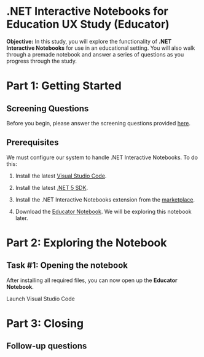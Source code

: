 # .NET Interactive Notebooks for Education UX Study (Educator)
**Objective:** In this study, you will explore the functionality of **.NET Interactive Notebooks** for use in an educational setting. You will also walk through a premade notebook and answer a series of questions as you progress through the study.

# Part 1: Getting Started
## Screening Questions
Before you begin, please answer the screening questions provided [here]().

## Prerequisites
We must configure our system to handle .NET Interactive Notebooks. To do this:
1. Install the latest [Visual Studio Code](https://code.visualstudio.com/?WT.mc_id=-blog-scottha).

2. Install the latest [.NET 5 SDK](https://dotnet.microsoft.com/download/dotnet/5.0?WT.mc_id=-blog-scottha).

3. Install the .NET Interactive Notebooks extension from the [marketplace](https://marketplace.visualstudio.com/items?itemName=ms-dotnettools.dotnet-interactive-vscode&WT.mc_id=-blog-scottha).

4. Download the [Educator Notebook](). We will be exploring this notebook later.




# Part 2: Exploring the Notebook
## Task #1: Opening the notebook
After installing all required files, you can now open up the **Educator Notebook**.

Launch Visual Studio Code 




# Part 3: Closing
## Follow-up questions
